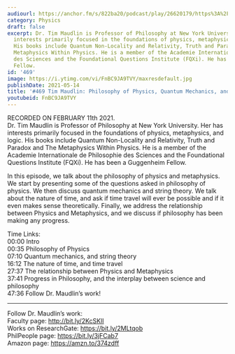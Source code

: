 ```yaml
---
audiourl: https://anchor.fm/s/822ba20/podcast/play/26620179/https%3A%2F%2Fd3ctxlq1ktw2nl.cloudfront.net%2Fstaging%2F2021-1-12%2F2efe0017-2df9-8671-93c0-18a09ab388a5.m4a
category: Physics
draft: false
excerpt: Dr. Tim Maudlin is Professor of Philosophy at New York University. Her has
  interests primarily focused in the foundations of physics, metaphysics, and logic.
  His books include Quantum Non-Locality and Relativity, Truth and Paradox and The
  Metaphysics Within Physics. He is a member of the Academie Internationale de Philosophie
  des Sciences and the Foundational Questions Institute (FQXi). He has been a Guggenheim
  Fellow.
id: '469'
image: https://i.ytimg.com/vi/FnBC9JA9TVY/maxresdefault.jpg
publishDate: 2021-05-14
title: '#469 Tim Maudlin: Philosophy of Physics, Quantum Mechanics, and Metaphysics'
youtubeid: FnBC9JA9TVY
---
```

<div class="timelinks">

RECORDED ON FEBRUARY 11th 2021.  
Dr. Tim Maudlin is Professor of Philosophy at New York University. Her has interests primarily focused in the foundations of physics, metaphysics, and logic. His books include Quantum Non-Locality and Relativity, Truth and Paradox and The Metaphysics Within Physics. He is a member of the Academie Internationale de Philosophie des Sciences and the Foundational Questions Institute (FQXi). He has been a Guggenheim Fellow.

In this episode, we talk about the philosophy of physics and metaphysics. We start by presenting some of the questions asked in philosophy of physics. We then discuss quantum mechanics and string theory. We talk about the nature of time, and ask if time travel will ever be possible and if it even makes sense theoretically. Finally, we address the relationship between Physics and Metaphysics, and we discuss if philosophy has been making any progress.

Time Links:  
<time>00:00</time> Intro  
<time>00:35</time> Philosophy of Physics  
<time>07:10</time> Quantum mechanics, and string theory  
<time>16:12</time> The nature of time, and time travel  
<time>27:37</time> The relationship between Physics and Metaphysics  
<time>37:41</time> Progress in Philosophy, and the interplay between science and philosophy  
<time>47:36</time> Follow Dr. Maudlin’s work!

---

Follow Dr. Maudlin’s work:  
Faculty page: http://bit.ly/2KcSKlI  
Works on ResearchGate: https://bit.ly/2MLtqob  
PhilPeople page: https://bit.ly/3jFCab7  
Amazon page: https://amzn.to/374zdff
</div>

